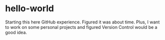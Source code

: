 # hello-world
Starting this here GitHub experience.
Figured it was about time. Plus, I want to work on some personal projects and figured Version Control would be a good idea.
